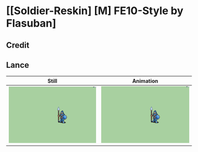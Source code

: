 # [\[Soldier-Reskin\] \[M\] FE10-Style by Flasuban]

## Credit



## Lance

| Still | Animation |
| :---: | :-------: |
| ![Lance still](./Lance_000.png) | ![Lance animation](./Lance.gif) |
